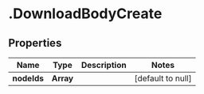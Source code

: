 # .DownloadBodyCreate

## Properties
Name | Type | Description | Notes
------------ | ------------- | ------------- | -------------
**nodeIds** | **Array<string>** |  | [default to null]


